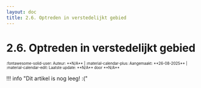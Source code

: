 ```yaml
---
layout: doc
title: 2.6. Optreden in verstedelijkt gebied
---
```

# 2.6. Optreden in verstedelijkt gebied
<span style="font-size:0.7em;">
    :fontawesome-solid-user: Auteur: **N/A** | :material-calendar-plus: Aangemaakt: **26-08-2025** | :material-calendar-edit: Laatste update: **N/A** door **N/A**
</span>

!!! info "Dit artikel is nog leeg! :("